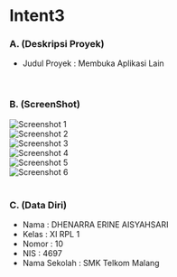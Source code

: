 # Intent3

### A. (Deskripsi Proyek)
- Judul Proyek : Membuka Aplikasi Lain
<br>

### B. (ScreenShot)
![Screenshot 1](https://s10.postimg.org/yki6fcgk9/Intent3_Capture1.png)<br>
![Screenshot 2](https://s9.postimg.org/hjwiy74of/Intent3_Capture2.png)<br>
![Screenshot 3](https://s10.postimg.org/u6fhgultl/Intent3_Capture3.png)<br>
![Screenshot 4](https://s22.postimg.org/44k2gp3m9/Intent3_Capture4.png)<br>
![Screenshot 5](https://s15.postimg.org/hcm2oyi2j/Intent3_Capture5.png)<br>
![Screenshot 6](https://s4.postimg.org/pg2t6bpsd/Intent3_Capture6.png)<br>
<br>

### C. (Data Diri)
- Nama  : DHENARRA ERINE AISYAHSARI
- Kelas : XI RPL 1
- Nomor : 10
- NIS   : 4697
- Nama Sekolah  : SMK Telkom Malang
